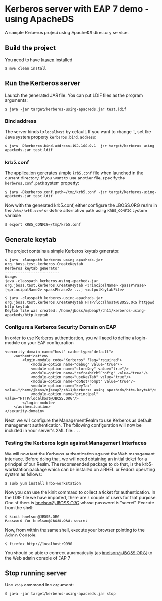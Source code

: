 # Kerberos server with EAP 7 demo - using ApacheDS

A sample Kerberos project using ApacheDS directory service.

## Build the project

You need to have [Maven](http://maven.apache.org/) installed

	$ mvn clean install

## Run the Kerberos server

Launch the generated JAR file. You can put LDIF files as the program arguments:

	$ java -jar target/kerberos-using-apacheds.jar test.ldif


### Bind address

The server binds to `localhost` by default. If you want to change it, set the Java system property `kerberos.bind.address`:

	$ java -Dkerberos.bind.address=192.168.0.1 -jar target/kerberos-using-apacheds.jar test.ldif

### krb5.conf

The application generates simple `krb5.conf` file when launched in the current directory. If you want to use another file, specify the `kerberos.conf.path` system property:

	$ java -Dkerberos.conf.path=/tmp/krb5.conf -jar target/kerberos-using-apacheds.jar test.ldif

Now with the generated krb5.conf, either configure the JBOSS.ORG realm in the `/etc/krb5.conf` or define alternative path using `KRB5_CONFIG` system variable

	$ export KRB5_CONFIG=/tmp/krb5.conf
## Generate keytab

The project contains a simple Kerberos keytab generator: 

	$ java -classpath kerberos-using-apacheds.jar org.jboss.test.kerberos.CreateKeytab
	Kerberos keytab generator
	-------------------------
	Usage:
	java -classpath kerberos-using-apacheds.jar org.jboss.test.kerberos.CreateKeytab <principalName> <passPhrase> [<principalName2> <passPhrase2> ...] <outputKeytabFile>
	
	$ java -classpath kerberos-using-apacheds.jar org.jboss.test.kerberos.CreateKeytab HTTP/localhost@JBOSS.ORG httppwd http.keytab
	Keytab file was created: /home/jboss/mjbeap7/ch11/kerberos-using-apacheds/http.keytab

### Configure a Kerberos Security Domain on EAP 

In order to use Kerberos authentication, you will need to define a login-module on your EAP configuration:

	<security-domain name="host" cache-type="default">
		<authentication>
			<login-module code="Kerberos" flag="required">
				<module-option name="debug" value="true"/>
				<module-option name="storeKey" value="true"/>
				<module-option name="refreshKrb5Config" value="true"/>
				<module-option name="useKeyTab" value="true"/>
				<module-option name="doNotPrompt" value="true"/>
				<module-option name="keyTab" value="/home/jboss/mjbeap7/ch11/kerberos-using-apacheds/http.keytab"/>
				<module-option name="principal" value="HTTP/localhost@JBOSS.ORG"/>
			</login-module>
		</authentication>
	</security-domain>

Next, we will configure the ManagementRealm to use Kerberos as default management authentication.
The following configuration will now be included in your server's XML file:
	<security-realm name="ManagementRealm">
		<server-identities>
			<kerberos>
				<keytab principal="HTTP/localhost@JBOSS.ORG" path="/home/jboss/mjbeap7/ch11/kerberos-using-apacheds/http.keytab" debug="true"/>
			</kerberos>
		</server-identities>
	. . .
	</security-realm>

### Testing the Kerberos login against Management Interfaces
We will now test the Kerberos authentication against the Web management interface. Before doing that, we will need obtaining an initial ticket for a principal of our Realm.
The recommended package to do that, is the krb5-workstation package which can be installed on a RHEL or Fedora operating system as follows:

	$ sudo yum install krb5-workstation

Now you can use the kinit command to collect a ticket for authentication. In the LDIF file we have imported, there are a couple of users for that purpose. One of them is hnelson@JBOSS.ORG whose password is “secret”. Execute from the shell:

	$ kinit hnelson@JBOSS.ORG
	Password for hnelson@JBOSS.ORG: secret

Now, from within the same shell, execute your browser pointing to the Admin Console: 

	$ firefox http://localhost:9990

You should be able to connect automatically (as hnelson@JBOSS.ORG) to the Web admin console of EAP 7

## Stop running server

Use `stop` command line argument:

	$ java -jar target/kerberos-using-apacheds.jar stop
